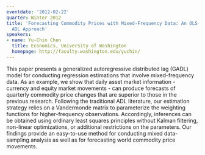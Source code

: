 ```yaml
---
eventdate: '2012-02-22'
quarter: Winter 2012
title: 'Forecasting Commodity Prices with Mixed-Frequency Data: An OLS-Based Generalized
  ADL Approach'
speakers:
- name: Yu-Chin Chen
  title: Economics, University of Washington
  homepage: http://faculty.washington.edu/yuchin/
---
```

This paper presents a generalized autoregressive distributed lag (GADL) model for conducting regression estimations that involve mixed-frequency data. As an example, we show that daily asset market information - currency and equity market movements - can produce forecasts of quarterly commodity price changes that are superior to those in the previous research. Following the traditional ADL literature, our estimation strategy relies on a Vandermonde matrix to parameterize the weighting functions for higher-frequency observations. Accordingly, inferences can be obtained using ordinary least squares principles without Kalman filtering, non-linear optimizations, or additional restrictions on the parameters. Our findings provide an easy-to-use method for conducting mixed data-sampling analysis as well as for forecasting world commodity price movements.
